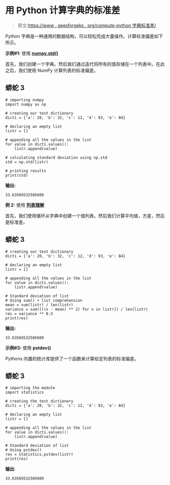 # 用 Python 计算字典的标准差

> 原文:[https://www . geesforgeks . org/compute-python 字典标准差/](https://www.geeksforgeeks.org/calculate-standard-deviation-of-a-dictionary-in-python/)

Python 字典是一种通用的数据结构，可以轻松完成大量操作。计算标准偏差如下所示。

**示例#1:** 使用 [**numpy.std()**](https://www.geeksforgeeks.org/numpy-std-in-python/)

首先，我们创建一个字典。然后我们通过迭代将所有的值存储在一个列表中。在此之后，我们使用 NumPy 计算列表的标准偏差。

## 蟒蛇 3

```
# importing numpy
import numpy as np

# creating our test dictionary
dicti = {'a': 20, 'b': 32, 'c': 12, 'd': 93, 'e': 84}

# declaring an empty list
listr = []

# appending all the values in the list
for value in dicti.values():
    listr.append(value)

# calculating standard deviation using np.std
std = np.std(listr)

# printing results
print(std)
```

**输出:**

```
33.63569532505609  
```

**例 2:** 使用 [**列表理解**](https://www.geeksforgeeks.org/python-list-comprehension-and-slicing/)

首先，我们使用循环从字典中创建一个值列表。然后我们计算平均值，方差，然后是标准差。

## 蟒蛇 3

```
# creating our test dictionary
dicti = {'a': 20, 'b': 32, 'c': 12, 'd': 93, 'e': 84}

# declaring an empty list
listr = []

# appending all the values in the list
for value in dicti.values():
    listr.append(value)

# Standard deviation of list
# Using sum() + list comprehension
mean = sum(listr) / len(listr)
variance = sum([((x - mean) ** 2) for x in listr]) / len(listr)
res = variance ** 0.5
print(res)
```

**输出:**

```
33.63569532505609  
```

**示例#3:** 使用 **pstdev()**

Pythons 内置的统计库提供了一个函数来计算给定列表的标准偏差。

## 蟒蛇 3

```
# importing the module
import statistics

# creating the test dictionary
dicti = {'a': 20, 'b': 32, 'c': 12, 'd': 93, 'e': 84}

# declaring an empty list
listr = []

# appending all the values in the list
for value in dicti.values():
    listr.append(value)

# Standard deviation of list
# Using pstdev()
res = statistics.pstdev(listr)
print(res)
```

**输出**:

```
33.63569532505609
```